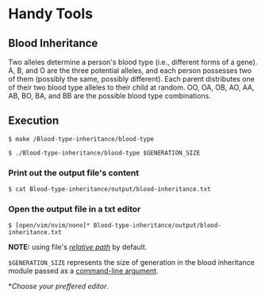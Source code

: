 # Handy Tools

## Blood Inheritance
Two alleles determine a person's blood type (i.e., different forms of a gene). A, B, and O are the three potential alleles, and each person possesses two of them (possibly the same, possibly different). Each parent distributes one of their two blood type alleles to their child at random. OO, OA, OB, AO, AA, AB, BO, BA, and BB are the possible blood type combinations.

## Execution

```Shell
$ make /Blood-type-inheritance/blood-type
```

```Shell
$ ./Blood-type-inheritance/blood-type $GENERATION_SIZE
```

### Print out the output file's content

```Shell
$ cat Blood-type-inheritance/output/blood-inheritance.txt
```

### Open the output file in a txt editor
```Shell
$ [open/vim/nvim/nono]* Blood-type-inheritance/output/blood-inheritance.txt
```
__NOTE:__ using file's [_relative path_][ID1] by default.

`$GENERATION_SIZE` represents the size of generation in the blood inheritance module passed as a [command-line argument][ID2].

\*_Choose your preffered editor_. 


<!-- LINKS -->
[ID1]: https://desktop.arcgis.com/en/arcmap/10.3/tools/supplement/pathnames-explained-absolute-relative-unc-and-url.htm
[ID2]: https://www.geeksforgeeks.org/command-line-arguments-in-c-cpp/